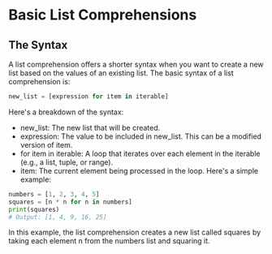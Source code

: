 # Basic List Comprehensions

## The Syntax
A list comprehension offers a shorter syntax when you want to create a new list based on the values of an existing list. The basic syntax of a list comprehension is:
```python
new_list = [expression for item in iterable]
```
Here's a breakdown of the syntax:

- new_list: The new list that will be created.
- expression: The value to be included in new_list. This can be a modified version of item.
- for item in iterable: A loop that iterates over each element in the iterable (e.g., a list, tuple, or range).
- item: The current element being processed in the loop.
Here's a simple example:
```python
numbers = [1, 2, 3, 4, 5]
squares = [n * n for n in numbers]
print(squares)
# Output: [1, 4, 9, 16, 25]
```
In this example, the list comprehension creates a new list called squares by taking each element n from the numbers list and squaring it.
